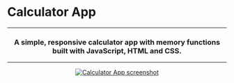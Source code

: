 # Calculator App

<hr>
<h3 align="center">A simple, responsive calculator app with memory functions built with JavaScript, HTML and CSS.</h3>
<hr>
<a href="https://adriansliacky.github.io/Calculator/"><p align="center"><img src="https://www.adriansliacky.sk/Twy1peUZKZ.png" alt="Calculator App screenshot"/></p></a>
